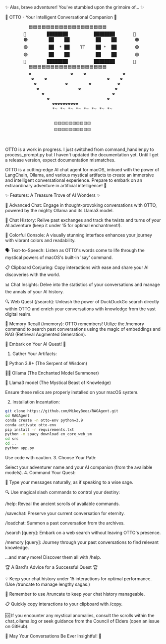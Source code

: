 ✨ Alas, brave adventurer! You've stumbled upon the grimoire of... ✨

🤖 OTTO - Your Intelligent Conversational Companion 🦜

<p align="center">
<pre>
         🟦🟦🟦🟦🟦🟦🟦🟦🟦🟦🟦🟦🟦🟦🟦🟦🟦🟦
       🔵        ████████          ████████       🔵 
       🟠        ██    ██          ██    ██       🟠  
       🟢        ██  * ██    TT    ██ *  ██       🟢  
       🟣        ██    ██          ██    ██       🟣  
       🔴        ████████          ████████       🔴  
         🟦🟦🟦🟦🟦🟦🟦🟦🟦🟦🟦🟦🟦🟦🟦🟦🟦🟦
         ❤️               ❤️    ❤️              ❤️                
          ❤️    ❤️                       ❤️    ❤️  
           ❤️           ❤️        ❤️          ❤️
            ❤️               ❤️             ❤️  
              ❤️                          ❤️    
                ❤️                      ❤️      
                  ❤️❤️❤️❤️❤️❤️❤️❤️❤️❤️      
                  *~ *~ *~ *~ *~ *~ *~ *~


                          🟨🟨🟨🟨🟨🟨🟨🟨🟨🟨
                          🟨🟨🟨🟨🟨🟨🟨🟨🟨🟨
</pre>
</p>
OTTO is a work in progress.  I just switched from command_handler.py to process_prompt.py but I haven't updated the documentation yet.  Until I get a release version, expect documentation mismatches.  

OTTO is a cutting-edge AI chat agent for macOS, imbued with the power of LangChain, Ollama, and various mystical artifacts to create an immersive and intelligent conversational experience. Prepare to embark on an extraordinary adventure in artificial intelligence! 🚀


✨ Features: A Treasure Trove of AI Wonders ✨

🧠 Advanced Chat: Engage in thought-provoking conversations with OTTO, powered by the mighty Ollama and its Llama3 model.

📜 Chat History: Relive past exchanges and track the twists and turns of your AI adventure (keep it under 15 for optimal enchantment!).

🎨 Colorful Console: A visually stunning interface enhances your journey with vibrant colors and readability.

🗣️ Text-to-Speech: Listen as OTTO's words come to life through the mystical powers of macOS's built-in 'say' command.

📋 Clipboard Conjuring: Copy interactions with ease and share your AI discoveries with the world.

📊 Chat Insights: Delve into the statistics of your conversations and manage the annals of your AI history.

🔍 Web Quest (/search): Unleash the power of DuckDuckGo search directly within OTTO and enrich your conversations with knowledge from the vast digital realm.

🧠 Memory Recall (/memory): OTTO remembers! Utilize the /memory command to search past conversations using the magic of embeddings and RAG (Retrieval Augmented Generation).

🚀 Embark on Your AI Quest! 🚀

1. Gather Your Artifacts:

🐍 Python 3.8+ (The Serpent of Wisdom)

🧙‍♂️ Ollama (The Enchanted Model Summoner)

🦙 Llama3 model (The Mystical Beast of Knowledge)

Ensure these relics are properly installed on your macOS system.

2. Installation Incantation:

```bash
git clone https://github.com/MikeyBeez/RAGAgent.git
cd RAGAgent
conda create -n otto-env python=3.9
conda activate otto-env
pip install -r requirements.txt
python -m spacy download en_core_web_sm
cd src
cd ..
python app.py
```
Use code with caution.
3. Choose Your Path:

Select your adventurer name and your AI companion (from the available models).
4. Command Your Quest:

💬 Type your messages naturally, as if speaking to a wise sage.

🔍 Use magical slash commands to control your destiny:

/help: Reveal the ancient scrolls of available commands.

/savechat: Preserve your current conversation for eternity.

/loadchat: Summon a past conversation from the archives.

/search [query]: Embark on a web search without leaving OTTO's presence.

/memory [query]: Journey through your past conversations to find relevant knowledge.

...and many more! Discover them all with /help.

🏆 A Bard's Advice for a Successful Quest 🏆

💡 Keep your chat history under 15 interactions for optimal performance. (Use /truncate to manage lengthy sagas.)

🔄 Remember to use /truncate to keep your chat history manageable.

📋 Quickly copy interactions to your clipboard with /copy.

🆘 If you encounter any mystical anomalies, consult the scrolls within the chat_ollama.log or seek guidance from the Council of Elders (open an issue on GitHub).

🌟 May Your Conversations Be Ever Insightful! 🌟
